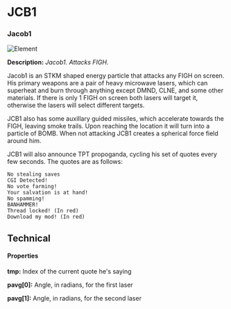 # JCB1

### Jacob1

![Element](https://i.imgur.com/8Yvg6Xr.gif)

**Description:**  *Jacob1. Attacks FIGH.*

Jacob1 is an STKM shaped energy particle that attacks any FIGH on screen. His primary weapons are a pair of heavy microwave lasers, which can superheat and burn through anything except DMND, CLNE, and some other materials. If there is only 1 FIGH on screen both lasers will target it, otherwise the lasers will select different targets.

JCB1 also has some auxillary guided missiles, which accelerate towards the FIGH, leaving smoke trails. Upon reaching the location it will turn into a particle of BOMB. When not attacking JCB1 creates a spherical force field around him.

JCB1 will also announce TPT propoganda, cycling his set of quotes every few seconds. The quotes are as follows:
```
No stealing saves
CGI Detected!
No vote farming!
Your salvation is at hand!
No spamming!
BANHAMMER!
Thread locked! (In red)
Download my mod! (In red)
```

## Technical
#### Properties
**tmp:** Index of the current quote he's saying

**pavg[0]:** Angle, in radians, for the first laser

**pavg[1]:** Angle, in radians, for the second laser